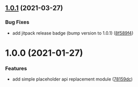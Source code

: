 ## [1.0.1](https://github.com/art-framework/art-placeholderapi/compare/v1.0.0...v1.0.1) (2021-03-27)


### Bug Fixes

* add jitpack release badge (bump version to 1.0.1) ([8f589f4](https://github.com/art-framework/art-placeholderapi/commit/8f589f4b6d082d6db6238b66d15bd6d3563bd8ac))

# 1.0.0 (2021-01-27)


### Features

* add simple placeholder api replacement module ([78159dc](https://github.com/art-framework/art-placeholderapi/commit/78159dc475192e6595e9b364f56ad894e8d5b2eb))
